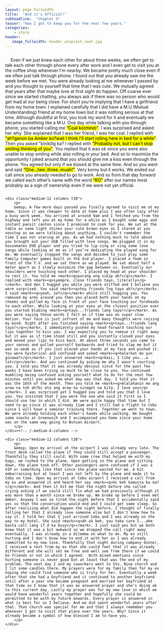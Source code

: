 ```yaml
---
layout: page-fullwidth
title:  "And it's Official!"
subheadline:  "Chapter 3"
teaser: "How I got to keep you for the next few years."
categories:
    - story
header:
   image_fullwidth: header_unsplash_leaf.jpg
---
```


<!--more-->

<div class="row">
    <div class="medium-12 columns t30">
		<p>
		&emsp; Even if we just knew each other for about three weeks, we often get to talk each other through phone every after work and I even get to visit you at the coffee shop whenever I'm nearby. We became pretty much close even if we often just talk through phone. I found out that you already saw me the week before we met. You were already looking at me whenever I passed by and you thought to yourself that time that I was cute. We mutually agreed that years after that maybe love at first sight do happen. Off coarse ever since we started chatting, you always ask if there was no person who would get mad at our being close. For short you’re implying that I have a girlfriend from my home town. I explained carefully that I did have a M.U.(Mutual Understanding) friend at my home town but it was nothing serious at that time. Although doubtful at first, you took my word for it and eventually we became something like a M.U. One day while talking with you through phone, you started calling me <mark><q>Coal ko(mine)</q></mark>. I was surprised and asked her why. She explained that I was her friend, I was her coal. I replied with <mark><q>ah?ganon ba Amber ko?wait I think I’ll start rolling here in bed for a while</q></mark>. Then you asked "kinikilig ka? I replied with <mark><q>Probably not, but I can't stop smiling thinking of you</q></mark>. You replied that it was ok since you were also unable to stop smiling while also rolling in your bed. And so to maximize the opportunity I joked around that you should give me a kiss even through the phone. You agreed but only if we kissed at the same time. And so you went and said <mark><q>One...two..three..muah!</q></mark>. Very korny but it works. We ended our call since you already needed to go to work. And so from that day forward we called each other’s name with the word <mark><q>KO</q></mark> after our names most probably as a sign of ownership even if we were not yet official.
		</p>
	</div>

    <div class="medium-12 columns t30">
   		<p>
   		&emsp; A few more days passed you finally agreed to visit me at my home. Since it was cheaper to date at home plus I was often lazy after a busy work week. You arrived at around 9am and I fetched you from the highway and left you at my home for a while as I bought some eggs and instant pansit canton since I promised to cook for you. We sat at the table as some light shines your cute brown eyes as I stared at you nonstop as we were talking about anything. I couldn't remember the time I was not staring at you. As we had nothing much to talk about you brought out your USB filled with love songs. We plugged it in my housemates DVD player and you tried to lip sing or sing some love songs while looking at me as if you’re dedicating the played song for me. We eventually stopped the songs and decided to just play some Family Computer games built in the dvd player. I placed a foam in front of the T.V. and we sat there as we played. We sat about half a meter apart as I slowly minimize the gap between us. Eventually our shoulders were touching each other. I placed my head at your shoulder to rest it. You told me <mark><q>parang ang sikip ah?</q></mark>. I replied with <mark><q>syempre, close friends tayo, literally</q></mark>. And den I hugged you while you were stiffed and I believe you were surprised. You said <mark><q>hoy friends lng tayo ah?</q></mark>. I said <mark><q>yeah, so?</q></mark> while still hugging you. You removed my arms around you then you placed both your hands at my cheeks and pulled my face in front of your face touching our foreheads to each other. While looking at your eyes at the closest position ever you started blabing <mark><q>tayo...friends lang tayo!</q></mark>. As you were saying those words I felt as if time was on super slow motion. Your face is just infront of me and many thoughts were raising my mind. Right after you finished saying <mark><q>tayo...friends lang tayo!</q></mark>, I immediately pushed my head forward touching our lips together to kiss you. I was expecting you to remove it right away but it was as if time stood still and you instantly closed your eyes and moved your lips to kiss back. At about three seconds you came to your senses and pulled yourself backwards and tried to slap me but it was so weak as if you just placed your hands at my face and pushed it. You were hysterical and confused and asked <mark><q>hala!bat mo yun ginawa?</q></mark>. I just answered <mark><q>kasi, I like you...a lot</q></mark>. And you continued by asking me why I wasn't courting you. I told you that it was already obvious since for the past few weeks I have been trying so much to be close to you. You continued mumbling being confused asking yourself what to do for the next few minutes until you asked me what day was that day. I told you that it was the 16th of the month. Then you told me <mark><q>Alalahanin mo ang araw na toh ah?kc eto ang araw na sinagot na kita. I love you</q></mark>. I was surprised yet I hugged you and told you that I love you. You insisted that I you were the one who said it first so I should use too in which I did. We were quite happy that time but I need to go since it was already 11am and I still had a flight to Cebu since I will have a seminar training there. Together we went to town. We were already holding each other's hands while walking. We bought some snacks at Greenwich and I accompanied you home since your home was on the same way going to Butuan Airport.
   		</p>
    </div><!-- /.medium-4.columns -->

	<div class="medium-12 columns t30">
		<p>
		&emsp; Upon my arrival at the airport I was already very late. The front desk called the plane if they could still accept a passenger. Thankfully they still could. With some crew that helped me with my bags, we rushed to the plane. Upon getting in the plane and sitting down, the plane took off. Other passengers were confused if I was a VIP or something like that since the plane waited for me. A bit embarrassing but at least I was not left by the plane and made it to Cebu on time. Upon my arrival at Cebu airport I received a call from my ex and answered it and heard her say <mark><q>Hi beh kamusta ka na?</q></mark>. And then it hit me that the night before she called crying asking if we could still fix what we had previously although it was more than a month since we broke up. We broke up before I even met Amber. Anyway I was so tired the night before that I accidentally said yes so that the conversation would end and I could get some sleep. So after realizing what did happen the night before, I thought of finally telling her that I already love someone else but I don't know how to say it. I told her that I just arrived Cebu and I was already on the way to my hotel. She said <mark><q>Ah ok beh, you take care I...ahm basta call lang if d ka busy</q></mark>. I just said yes but we both knew that it was a bit awkward so we dropped the call right away eventually. I was already in a dilemma on what to do. My ex still hurting and I don't know how to end it with her as I was already committed to my new love. Thankfully that night during company dinner, I received a text from my ex that she could feel that it was already different and she will set me free and well see from there if we could be friends or not in which I agreed.  With mixed emotions since hurting someone is never good but at least that was the end of my problem. The next day I and my coworkers went to Sto. Nino church and I lit some candles there. My prayers were for my family then for my ex hoping she could find someone who is truly for her. Eventually a week after that she had a boyfriend and it continued to another boyfriend until after a year she became pregnant and married her boyfriend at that time so I knew that it was an answered prayer and she’s doing ok to this current day. Lastly my prayer was for my new love in which we would have wonderful years together and hopefully she could be permitted to be with my future onwards. Every prayer is answered in what is best for us I believe. And we did spent wonderful years after that. That church was special for me and that I always remember you whenever I get to visit that place over the years. Why? Since it already became a symbol of how blessed I am to have you.
		</p>
	</div>

</div><!-- /.row -->

